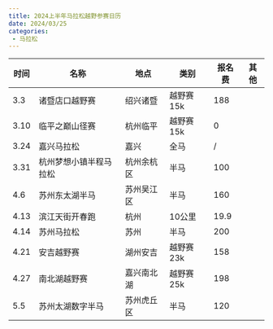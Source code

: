 ```yaml
---
title: 2024上半年马拉松越野参赛日历
date: 2024/03/25
categories:
 - 马拉松
---
```


| 时间 | 名称 | 地点 | 类别 | 报名费 | 其他 |
| --- | --- | --- | --- | --- | --- |
| 3.3 | 诸暨店口越野赛 | 绍兴诸暨 | 越野赛15k | 188 |  |
| 3.10 | 临平之巅山径赛 | 杭州临平 | 越野赛15k | 0||
| 3.24 | 嘉兴马拉松 | 嘉兴 | 全马|/||
| 3.31 | 杭州梦想小镇半程马拉松 | 杭州余杭区 |半马|100||
| 4.6 | 苏州东太湖半马 | 苏州吴江区 | 半马|160||
| 4.13 | 滨江天街开春跑 | 杭州 |10公里|19.9||
| 4.14 | 苏州马拉松 | 苏州 |半马|200||
| 4.21 | 安吉越野赛 | 湖州安吉 |越野赛23k|158||
| 4.27 | 南北湖越野赛 | 嘉兴南北湖 |越野赛25k|198||
| 5.5 | 苏州太湖数字半马 | 苏州虎丘区 |半马|120||